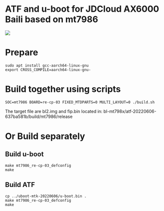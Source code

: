 # ATF and u-boot for JDCloud AX6000 Baili based on mt7986

![](/u-boot.gif)

# Prepare
```
sudo apt install gcc-aarch64-linux-gnu
export CROSS_COMPILE=aarch64-linux-gnu-
```

# Build together using scripts
```
SOC=mt7986 BOARD=re-cp-03 FIXED_MTDPARTS=0 MULTI_LAYOUT=0 ./build.sh
```
The target file are bl2.img and fip.bin located in:
bl-mt798x/atf-20220606-637ba581b/build/mt7986/release

# Or Build separately
## Build u-boot
```
make mt7986_re-cp-03_defconfig
make
```
## Build ATF
```
cp ../uboot-mtk-20220606/u-boot.bin .
make mt7986_re-cp-03_defconfig
make
```
